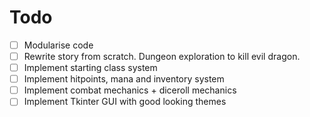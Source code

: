 # Todo

- [ ]  Modularise code
- [ ] Rewrite story from scratch. Dungeon exploration to kill evil dragon.
- [ ] Implement starting class system
- [ ] Implement hitpoints, mana and inventory system
- [ ] Implement combat mechanics + diceroll mechanics
- [ ] Implement Tkinter GUI with good looking themes